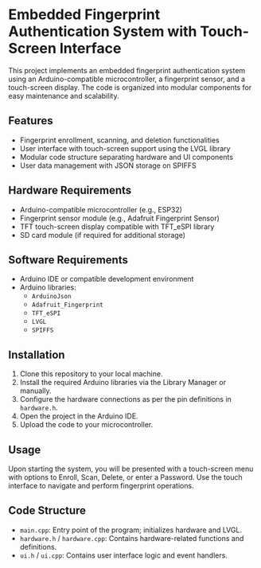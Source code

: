 <!-- README.md -->

<h1>Embedded Fingerprint Authentication System with Touch-Screen Interface</h1>

<p>
  This project implements an embedded fingerprint authentication system using an Arduino-compatible microcontroller, a fingerprint sensor, and a touch-screen display. The code is organized into modular components for easy maintenance and scalability.
</p>

<h2>Features</h2>
<ul>
  <li>Fingerprint enrollment, scanning, and deletion functionalities</li>
  <li>User interface with touch-screen support using the LVGL library</li>
  <li>Modular code structure separating hardware and UI components</li>
  <li>User data management with JSON storage on SPIFFS</li>
</ul>

<h2>Hardware Requirements</h2>
<ul>
  <li>Arduino-compatible microcontroller (e.g., ESP32)</li>
  <li>Fingerprint sensor module (e.g., Adafruit Fingerprint Sensor)</li>
  <li>TFT touch-screen display compatible with TFT_eSPI library</li>
  <li>SD card module (if required for additional storage)</li>
</ul>

<h2>Software Requirements</h2>
<ul>
  <li>Arduino IDE or compatible development environment</li>
  <li>Arduino libraries:
    <ul>
      <li><code>ArduinoJson</code></li>
      <li><code>Adafruit_Fingerprint</code></li>
      <li><code>TFT_eSPI</code></li>
      <li><code>LVGL</code></li>
      <li><code>SPIFFS</code></li>
    </ul>
  </li>
</ul>

<h2>Installation</h2>
<ol>
  <li>Clone this repository to your local machine.</li>
  <li>Install the required Arduino libraries via the Library Manager or manually.</li>
  <li>Configure the hardware connections as per the pin definitions in <code>hardware.h</code>.</li>
  <li>Open the project in the Arduino IDE.</li>
  <li>Upload the code to your microcontroller.</li>
</ol>

<h2>Usage</h2>
<p>
  Upon starting the system, you will be presented with a touch-screen menu with options to Enroll, Scan, Delete, or enter a Password. Use the touch interface to navigate and perform fingerprint operations.
</p>

<h2>Code Structure</h2>
<ul>
  <li><code>main.cpp</code>: Entry point of the program; initializes hardware and LVGL.</li>
  <li><code>hardware.h</code> / <code>hardware.cpp</code>: Contains hardware-related functions and definitions.</li>
  <li><code>ui.h</code> / <code>ui.cpp</code>: Contains user interface logic and event handlers.</li>
</ul>